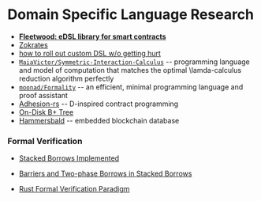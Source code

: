 # Domain Specific Language Research

* **[ Fleetwood: eDSL library for smart contracts](https://github.com/paritytech/fleetwood)**
* [Zokrates](https://github.com/Zokrates/ZoKrates)
* [how to roll out custom DSL w/o getting hurt](https://www.slideshare.net/RReverser/building-fast-interpreters-in-rust)
* [`MaiaVictor/Symmetric-Interaction-Calculus`](https://github.com/MaiaVictor/Symmetric-Interaction-Calculus) -- programming language and model of computation that matches the optimal \lamda-calculus reduction algorithm perfectly
* [`moonad/Formality`](https://github.com/moonad/Formality) -- an efficient, minimal programming language and proof assistant
* [Adhesion-rs](https://github.com/ErichDonGubler/adhesion-rs) -- D-inspired contract programming
* [On-Disk B+ Tree](https://github.com/wspeirs/btree)
* [Hammersbald](https://github.com/rust-bitcoin/hammersbald) -- embedded blockchain database

### Formal Verification <a name = "verify"></a>

* [Stacked Borrows Implemented](https://www.ralfj.de/blog/2018/11/16/stacked-borrows-implementation.html)
* [Barriers and Two-phase Borrows in Stacked Borrows](https://www.ralfj.de/blog/2018/12/26/stacked-borrows-barriers.html)

* [Rust Formal Verification Paradigm](https://www.research-collection.ethz.ch/bitstream/handle/20.500.11850/311092/paper.pdf?sequence=1&isAllowed=y)